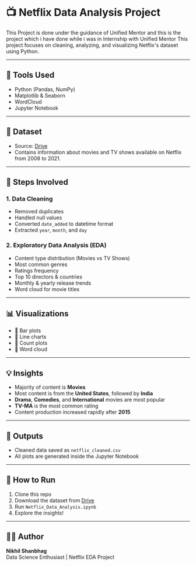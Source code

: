 # 📺 Netflix Data Analysis Project
This Project is done under the guidance of Unified Mentor and this is the project which i have done while i was in Internship with Unified Mentor
This project focuses on cleaning, analyzing, and visualizing Netflix's dataset using Python.

---

## 🧰 Tools Used

- Python (Pandas, NumPy)
- Matplotlib & Seaborn
- WordCloud
- Jupyter Notebook

---

## 📂 Dataset

- Source: [Drive](https://drive.google.com/file/d/1cWcK8cddROe_DSv5zH5Fk7od32tK3ftf/view)
- Contains information about movies and TV shows available on Netflix from 2008 to 2021.

---

## 🔧 Steps Involved

### 1. Data Cleaning
- Removed duplicates
- Handled null values
- Converted `date_added` to datetime format
- Extracted `year`, `month`, and `day`

### 2. Exploratory Data Analysis (EDA)
- Content type distribution (Movies vs TV Shows)
- Most common genres
- Ratings frequency
- Top 10 directors & countries
- Monthly & yearly release trends
- Word cloud for movie titles

---

## 📊 Visualizations

- 📌 Bar plots
- 📌 Line charts
- 📌 Count plots
- 📌 Word cloud

---

## 💡 Insights

- Majority of content is **Movies**
- Most content is from the **United States**, followed by **India**
- **Drama**, **Comedies**, and **International** movies are most popular
- **TV-MA** is the most common rating
- Content production increased rapidly after **2015**

---

## 📁 Outputs

- Cleaned data saved as `netflix_cleaned.csv`
- All plots are generated inside the Jupyter Notebook

---

## 🚀 How to Run

1. Clone this repo  
2. Download the dataset from [Drive](https://drive.google.com/file/d/1cWcK8cddROe_DSv5zH5Fk7od32tK3ftf/view)  
3. Run `Netflix_Data_Analysis.ipynb`  
4. Explore the insights!

---

## 👨‍💻 Author

**Nikhil Shanbhag**  
Data Science Enthusiast | Netflix EDA Project
